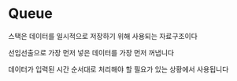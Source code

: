 # Queue

스택은 데이터를 일시적으로 저장하기 위해 사용되는 자료구조이다

선입선출으로 가장 먼저 넣은 데이터를 가장 먼저 꺼냅니다

데이터가 입력된 시간 순서대로 처리해야 할 필요가 있는 상황에서 사용됩니다
